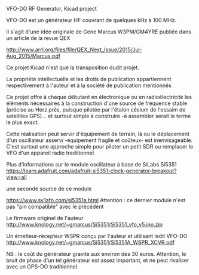VFO-DO
RF Generator, Kicad project

VFO-DO est un générateur HF couvrant de quelques kHz à 100 MHz.

Il s'agit d'une idée originale de Gene Marcus W3PM/GM4YRE
publiée dans un article de la revue QEX

http://www.arrl.org/files/file/QEX_Next_Issue/2015/Jul-Aug_2015/Marcus.pdf

Ce projet Kicad n'est que la transposition dudit projet. 

La propriété intellectuelle et les droits de publication appartiennent respectivement 
à l'auteur et à la société de publication mentionnés

Ce projet offre à chaque débutant en électronique ou en radioélectricité les éléments nécessaires
à la construction d'une source de fréquence stable (précise au Herz près, puisque pilotée par l'étalon césium
de l'essaim de satellites GPS)... et surtout simple à construire -à assembler serait le terme le plus exact.

Cette réalisation peut servir d'équipement de terrain, là ou le déplacement d'un oscillateur asservi
-équipement fragile et coûteux- est inenvisageable. C'est surtout une approche simple pour piloter un petit SDR ou remplacer le VFO 
d'un appareil radio traditionnel

Plus d'informations sur le module oscillateur à base de SiLabs Si5351 
https://learn.adafruit.com/adafruit-si5351-clock-generator-breakout?view=all

une seconde source de ce module 

https://www.sv1afn.com/si5351a.html
Attention : ce dernier module n'est pas "pin compatible" avec le précédent

Le firmware originel de l'auteur 
http://www.knology.net/~gmarcus/Si5351/Si5351_vfo_v5.ino.zip

Un émetteur-récepteur WSPR conçu par l'auteur et utilisant ledit VFO-DO
http://www.knology.net/~gmarcus/Si5351/Si5351A_WSPR_XCVR.pdf

NB : le coût du générateur gravite aux environ des 30 euros. 
Attention, le bruit de phase d'un tel générateur est assez important, et ne peut 
rivaliser avec un GPS-DO traditionnel.
